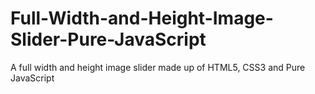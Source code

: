 # Full-Width-and-Height-Image-Slider-Pure-JavaScript
A full width and height image slider made up of HTML5, CSS3 and Pure JavaScript
